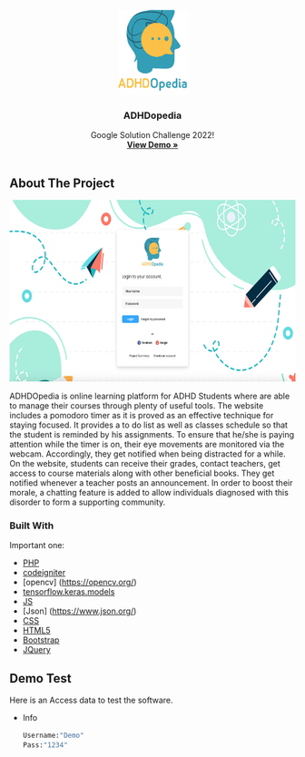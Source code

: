 <br />
<div align="center">
  <a href="https://github.com/ahmedabdel-hady/adhdopedia">
    <img src="images/logo.png" alt="Logo" width="123" height="150">
  </a>

  <h3 align="center">ADHDopedia</h3>

  <p align="center">
    Google Solution Challenge 2022!
    <br />
    <a href="https://adhdopedia.geeksy.tech/"><strong>View Demo »</strong></a>
    <br />
    <br />
</div>

## About The Project

<div align="center">
  <a href="https://adhdopedia.geeksy.tech/">
    <img src="images/screenshot.png" alt="img" width="600" height="320">
  </a>
  </div>


<p>ADHDOpedia is online learning platform for ADHD Students where are able to manage their courses through plenty of useful tools. The website includes a pomodoro timer as it is proved as an effective technique for staying focused. It provides a to do list as well as classes schedule so that the student is reminded by his assignments. To ensure that he/she is paying attention while the timer is on, their eye movements are monitored via the webcam. Accordingly, they get notified when being distracted for a while. On the website, students can receive their grades, contact teachers, get access to course materials along with other beneficial books. They get notified whenever a teacher posts an announcement. In order to boost their morale, a chatting feature is added to allow individuals diagnosed with this disorder to form a supporting community. </p>





### Built With

Important one:

* [PHP](https://www.tensorflow.org/api_docs/python/tf/keras/Model)
* [codeigniter](https://codeigniter.com/)
* [opencv] (https://opencv.org/)
* [tensorflow.keras.models](https://vuejs.org/)
* [JS](https://www.javascript.com/)
* [Json] (https://www.json.org/)
* [CSS](https://www.w3schools.com/css/)
* [HTML5](https://www.w3schools.com/html/)
* [Bootstrap](https://getbootstrap.com)
* [JQuery](https://jquery.com)





<!-- GETTING STARTED -->
## Demo Test

Here is an Access data to test the software.
* Info
  ```sh
  Username:"Demo"
  Pass:"1234"
  ```
